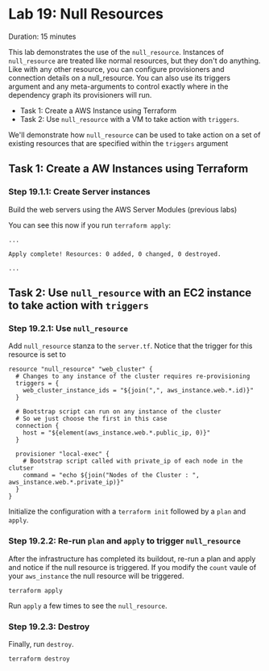 # Lab 19: Null Resources

Duration: 15 minutes

This lab demonstrates the use of the `null_resource`. Instances of `null_resource` are treated like normal resources, but they don't do anything. Like with any other resource, you can configure provisioners and connection details on a null_resource. You can also use its triggers argument and any meta-arguments to control exactly where in the dependency graph its provisioners will run.

- Task 1: Create a AWS Instance using Terraform
- Task 2: Use `null_resource` with a VM to take action with `triggers`.

We'll demonstrate how `null_resource` can be used to take action on a set of existing resources that are specified within the `triggers` argument


## Task 1: Create a AW Instances using Terraform
### Step 19.1.1: Create Server instances

Build the web servers using the AWS Server Modules (previous labs)

You can see this now if you run `terraform apply`:

```text
...

Apply complete! Resources: 0 added, 0 changed, 0 destroyed.

...
```


## Task 2: Use `null_resource` with an EC2 instance to take action with `triggers`

### Step 19.2.1: Use `null_resource`

Add `null_resource` stanza to the `server.tf`.  Notice that the trigger for this resource is set to 

```hcl
resource "null_resource" "web_cluster" {
  # Changes to any instance of the cluster requires re-provisioning
  triggers = {
    web_cluster_instance_ids = "${join(",", aws_instance.web.*.id)}"
  }

  # Bootstrap script can run on any instance of the cluster
  # So we just choose the first in this case
  connection {
    host = "${element(aws_instance.web.*.public_ip, 0)}"
  }

  provisioner "local-exec" {
    # Bootstrap script called with private_ip of each node in the clutser
    command = "echo ${join("Nodes of the Cluster : ", aws_instance.web.*.private_ip)}"
  }
}
```
Initialize the configuration with a `terraform init` followed by a `plan` and `apply`.

### Step 19.2.2: Re-run `plan` and `apply` to trigger `null_resource`
After the infrastructure has completed its buildout, re-run a plan and apply and notice if the null resource is triggered.  If you modify the `count` vaule of your `aws_instance` the null resource will be triggered.

```shell
terraform apply
```

Run `apply` a few times to see the `null_resource`.

### Step 19.2.3: Destroy
Finally, run `destroy`.

```shell
terraform destroy
```
